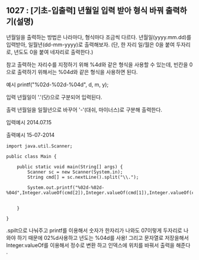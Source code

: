 ## 1027 : [기초-입출력] 년월일 입력 받아 형식 바꿔 출력하기(설명)

년월일을 출력하는 방법은 나라마다, 형식마다 조금씩 다르다.
년월일(yyyy.mm.dd)를 입력받아,
일월년(dd-mm-yyyy)로 출력해보자.
(단, 한 자리 일/월은 0을 붙여 두자리로, 년도도 0을 붙여 네자리로 출력한다.)

참고
출력하는 자리수를 지정하기 위해 %4d와 같은 형식을 사용할 수 있는데,
빈칸을 0으로 출력하기 위해서는 %04d와 같은 형식을 사용하면 된다.

예시
printf("%02d-%02d-%04d", d, m, y);

입력
년월일이 '.'(닷)으로 구분되어 입력된다.

출력
년월일을
일월년으로 바꾸어 '-'(대쉬, 마이너스)로 구분해 출력한다.

입력예시
2014.07.15

출력예시
15-07-2014

```shell
import java.util.Scanner;

public class Main {

	public static void main(String[] args) {
		Scanner sc = new Scanner(System.in);
		String cmd[] = sc.nextLine().split("\\.");

		System.out.printf("%02d-%02d-%04d",Integer.valueOf(cmd[2]),Integer.valueOf(cmd[1]),Integer.valueOf(cmd[0]));


	}

}
```
.spilt으로 나눠주고 printf를 이용해서 숫자가 한자리가 나와도 07이렇게 두자리로 나와야 하기 때문에 02%d사용하고 년도는 %04d를 사용! 그리고 문자열로 저장을해서 Integer.valueOf를 이용해서 정수로 변환 하고 인덱스에 위치를 바꿔서 출력을 해준다 .
